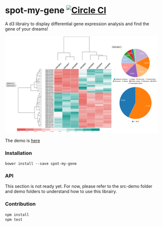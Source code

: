 # spot-my-gene [![Circle CI](https://circleci.com/gh/nicgirault/spot-my-gene.svg?style=svg)](https://circleci.com/gh/nicgirault/spot-my-gene)
A d3 librairy to display differential gene expression analysis and find the gene of your dreams!

![screenshot](demo/demo.png)

The demo is [here](https://nicgirault.github.io/spot-my-gene)

### Installation

```shell
bower install --save spot-my-gene
```

### API

This section is not ready yet. For now, please refer to the src-demo folder and demo folders to understand how to use this librairy.

### Contribution

```shell
npm install
npm test
```
